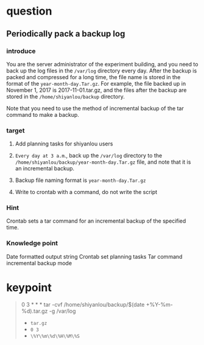# question
## Periodically pack a backup log

### introduce

You are the server administrator of the experiment building, and you need to back up the log files in the `/var/log` directory every day. After the backup is packed and compressed for a long time, the file name is stored in the format of the `year-month-day.Tar.gz`. For example, the file backed up in November 1, 2017 is 2017-11-01.tar.gz, and the files after the backup are stored in the `/home/shiyanlou/backup` directory.

Note that you need to use the method of incremental backup of the tar command to make a backup.

### target

1. Add planning tasks for shiyanlou users


2. `Every day at 3 a.m`., back up the `/var/log` directory to the `/home/shiyanlou/backup/year-month-day.Tar.gz` file, and note that it is an incremental backup.


3. Backup file naming format is `year-month-day.Tar.gz`


4. Write to crontab with a command, do not write the script
### Hint

Crontab sets a tar command for an incremental backup of the specified time.

### Knowledge point

Date formatted output string
Crontab set planning tasks
Tar command incremental backup mode

# keypoint
> 0 3 * * * tar -cvf /home/shiyanlou/backup/$(date +\%Y-\%m-\%d).tar.gz -g /var/log
> - `tar.gz`
> - `0 3`
> - `\%Y\%m\%d\%H\%M\%S`
